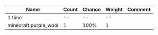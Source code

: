 | Name                  | Count | Chance | Weight | Comment |
| --------------------- | ----- | ------ | ------ | ------- |
| 1 time                |    -- |     -- |     -- |         |
| minecraft:purple_wool |     1 |   100% |      1 |         |
